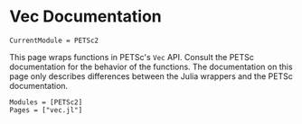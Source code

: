 # Vec Documentation

```@meta
CurrentModule = PETSc2
```

This page wraps functions in PETSc's `Vec` API.  Consult the PETSc documentation
for the behavior of the functions.  The documentation on this page only
describes differences between the Julia wrappers and the PETSc documentation.


```@autodocs
Modules = [PETSc2]
Pages = ["vec.jl"]
```
